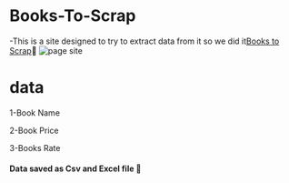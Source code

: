 # Books-To-Scrap
-This is a site designed to try to extract data from it so we did it<a href="https://www.worldometers.info/world-population/#region/" target="_blank">Books to Scrap</a>:rofl:
![page site](https://user-images.githubusercontent.com/104658866/182003026-60736a91-7d6f-4cd4-a441-97c7c06657b0.png)

# data 
1-Book Name

2-Book Price

3-Books Rate

#### Data saved as Csv and Excel file :scroll:
